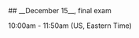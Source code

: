 
<div class="important">


<div class="other_heading" markdown="1">
## __December 15__, final exam

10:00am - 11:50am (US, Eastern Time)


</div>


</div>
